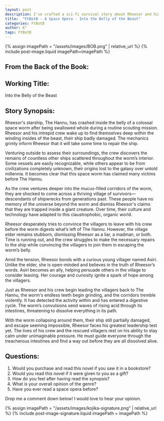 ```yaml
---
layout: post
description: I've crafted a sci-fi survival story about Rheesor and his crew aboard The Hannu, who find themselves trapped inside a massive space worm after being swallowed whole. When they discover a village of multi-generational survivors living inside the creature, tension builds between getting repairs done and convincing the skeptical villagers to escape. Through Rheesor's connection with young villager Asiri, and a race against rising digestive acids, I explore themes of leadership, belief, and adaptation while building toward a dramatic escape attempt.
title:  "FtBotB - A Space Opera - Into the Belly of the Beast"
categories: FtBotB
author: K°
tags: FtBotB
---
```

<div>
{% assign imagePath = "/assets/images/BOB.png" | relative_url %}
{% include post-image.liquid imagePath=imagePath %}
</div>

## From the Back of the Book:
## Working Title:
Into the Belly of the Beast
&nbsp;
## Story Synopsis:
Rheesor's starship, The Hannu, has crashed inside the belly of a colossal space worm after being swallowed whole during a routine scouting mission. Rheesor and his intrepid crew wake up to find themselves deep within the winding insides of the beast, their ship badly damaged. The mechanics grimly inform Rheesor that it will take some time to repair the ship.  

Venturing outside to assess their surroundings, the crew discovers the remains of countless other ships scattered throughout the worm’s interior. Some vessels are easily recognizable, while others appear to be from civilizations completely unknown, their origins lost to the galaxy over untold millennia. It becomes clear that this space worm has claimed many victims before The Hannu.  

As the crew ventures deeper into the mucus-filled corridors of the worm, they are shocked to come across a thriving village of survivors—descendants of shipwrecks from generations past. These people have no memory of the universe beyond the worm and dismiss Rheesor's claims that they are trapped inside a giant creature. Over time, their culture and technology have adapted to this claustrophobic, organic world.  

Rheesor desperately tries to convince the villagers to leave with his crew before the worm digests what’s left of The Hannu. However, the village elder remains stubborn, dismissing Rheesor as a liar, a madman, or both. Time is running out, and the crew struggles to make the necessary repairs to the ship while convincing the villagers to join them in escaping the worm’s belly.  

Amid the tension, Rheesor bonds with a curious young villager named Asiri. Unlike the elder, she is open-minded and believes in the truth of Rheesor’s words. Asiri becomes an ally, helping persuade others in the village to consider leaving. Her courage and curiosity ignite a spark of hope among the villagers.  

Just as Rheesor and his crew begin leading the villagers back to The Hannu, the worm's endless teeth begin grinding, and the corridors tremble violently. It has detected the activity within and has entered a digestive cycle. The worm’s convulsions send waves of rising acid through its intestines, threatening to dissolve everything in its path.  

With the worm collapsing around them, their ship still partially damaged, and escape seeming impossible, Rheesor faces his greatest leadership test yet. The lives of his crew and the rescued villagers rest on his ability to stay calm under unimaginable pressure. He must guide everyone through the treacherous intestines and find a way out before they are all dissolved alive.  

## Questions:
1. Would you purchase and read this novel if you saw it in a bookstore?
2. Would you read this novel if it were given to you as a gift?
3. How do you feel after having read the synopsis?
4. What is your overall opinion of the genre?
5. Have you ever read a space opera before?

Drop me a comment down below! I would love to hear your opinion.

<!-- signature -->
{% assign imagePath = "/assets/images/kojika-signature.png" | relative_url %}
{% include post-image-signature.liquid imagePath = imagePath %}